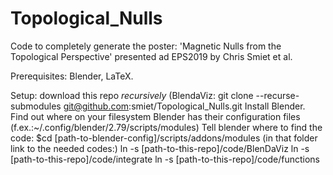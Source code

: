 # Topological_Nulls

Code to completely generate the poster: 'Magnetic Nulls from the Topological Perspective' presented ad EPS2019 by Chris Smiet et al. 

Prerequisites: Blender, LaTeX. 


Setup: 
download this repo *recursively* (BlendaViz: 
git clone --recurse-submodules git@github.com:smiet/Topological_Nulls.git
Install Blender. 
Find out where on your filesystem Blender has their configuration files (f.ex.:~/.config/blender/2.79/scripts/modules) 
Tell blender where to find the code: 
$cd [path-to-blender-config]/scripts/addons/modules
(in that folder link to the needed codes:)
ln -s [path-to-this-repo]/code/BlenDaViz
ln -s [path-to-this-repo]/code/integrate
ln -s [path-to-this-repo]/code/functions
